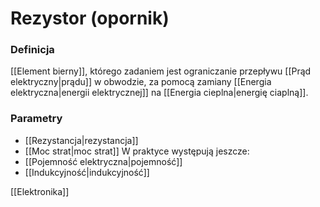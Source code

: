 # Rezystor (opornik)
### Definicja
[[Element bierny]], którego zadaniem jest ograniczanie przepływu [[Prąd elektryczny|prądu]] w obwodzie, za pomocą zamiany [[Energia elektryczna|energii elektrycznej]] na [[Energia cieplna|energię ciaplną]].

### Parametry
- [[Rezystancja|rezystancja]]
- [[Moc strat|moc strat]]
W praktyce występują jeszcze:
- [[Pojemność elektryczna|pojemność]]
- [[Indukcyjność|indukcyjność]]

[[Elektronika]]